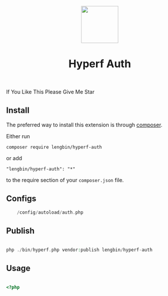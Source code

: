 <p align="center">
    <a href="https://hyperf.io/" target="_blank">
        <img src="https://hyperf.oss-cn-hangzhou.aliyuncs.com/hyperf.png" height="100px">
    </a>
    <h1 align="center">Hyperf Auth</h1>
    <br>
</p>

If You Like This Please Give Me Star

Install
------------

The preferred way to install this extension is through [composer](http://getcomposer.org/download/).

Either run

```
composer require lengbin/hyperf-auth
```

or add

```
"lengbin/hyperf-auth": "*"
```
to the require section of your `composer.json` file.

Configs
-----
``` php
    /config/autoload/auth.php
```


Publish
-------
```php
      
php ./bin/hyperf.php vendor:publish lengbin/hyperf-auth

```

Usage
-----
```php

<?php


```
